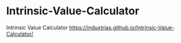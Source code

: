 # Intrinsic-Value-Calculator
Intrinsic Value Calculator
https://induxtrias.github.io/Intrinsic-Value-Calculator/
